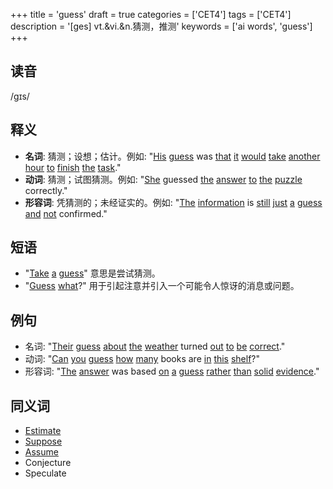 +++
title = 'guess'
draft = true
categories = ['CET4']
tags = ['CET4']
description = '[ges] vt.&vi.&n.猜测，推测'
keywords = ['ai words', 'guess']
+++

## 读音
/gɪs/

## 释义
- **名词**: 猜测；设想；估计。例如: "[His](/zh/post/his/) [guess](/zh/post/guess/) was [that](/zh/post/that/) [it](/zh/post/it/) [would](/zh/post/would/) [take](/zh/post/take/) [another](/zh/post/another/) [hour](/zh/post/hour/) [to](/zh/post/to/) [finish](/zh/post/finish/) [the](/zh/post/the/) [task](/zh/post/task/)."
- **动词**: 猜测；试图猜测。例如: "[She](/zh/post/she/) guessed [the](/zh/post/the/) [answer](/zh/post/answer/) [to](/zh/post/to/) [the](/zh/post/the/) [puzzle](/zh/post/puzzle/) correctly."
- **形容词**: 凭猜测的；未经证实的。例如: "[The](/zh/post/the/) [information](/zh/post/information/) is [still](/zh/post/still/) [just](/zh/post/just/) [a](/zh/post/a/) [guess](/zh/post/guess/) [and](/zh/post/and/) [not](/zh/post/not/) confirmed."

## 短语
- "[Take](/zh/post/take/) [a](/zh/post/a/) [guess](/zh/post/guess/)" 意思是尝试猜测。
- "[Guess](/zh/post/guess/) [what](/zh/post/what/)?" 用于引起注意并引入一个可能令人惊讶的消息或问题。

## 例句
- 名词: "[Their](/zh/post/their/) [guess](/zh/post/guess/) [about](/zh/post/about/) [the](/zh/post/the/) [weather](/zh/post/weather/) turned [out](/zh/post/out/) [to](/zh/post/to/) [be](/zh/post/be/) [correct](/zh/post/correct/)."
- 动词: "[Can](/zh/post/can/) [you](/zh/post/you/) [guess](/zh/post/guess/) [how](/zh/post/how/) [many](/zh/post/many/) books are [in](/zh/post/in/) [this](/zh/post/this/) [shelf](/zh/post/shelf/)?"
- 形容词: "[The](/zh/post/the/) [answer](/zh/post/answer/) was based [on](/zh/post/on/) [a](/zh/post/a/) [guess](/zh/post/guess/) [rather](/zh/post/rather/) [than](/zh/post/than/) [solid](/zh/post/solid/) [evidence](/zh/post/evidence/)."

## 同义词
- [Estimate](/zh/post/estimate/)
- [Suppose](/zh/post/suppose/)
- [Assume](/zh/post/assume/)
- Conjecture
- Speculate
